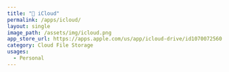 ```yaml
---
title: " iCloud"
permalink: /apps/icloud/
layout: single
image_path: /assets/img/icloud.png
app_store_url: https://apps.apple.com/us/app/icloud-drive/id1070072560
category: Cloud File Storage
usages:
  - Personal
---
```


